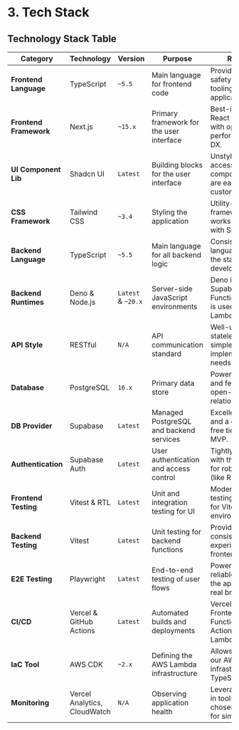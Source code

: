 # 3. Tech Stack

## Technology Stack Table

|Category|Technology|Version|Purpose|Rationale|
|---|---|---|---|---|
|**Frontend Language**|TypeScript|`~5.5`|Main language for frontend code|Provides type safety and better tooling for large applications.|
|**Frontend Framework**|Next.js|`~15.x`|Primary framework for the user interface|Best-in-class React framework with optimal performance and DX.|
|**UI Component Lib**|Shadcn UI|`Latest`|Building blocks for the user interface|Unstyled, accessible components that are easy to customize.|
|**CSS Framework**|Tailwind CSS|`~3.4`|Styling the application|Utility-first CSS framework that works seamlessly with Shadcn.|
|**Backend Language**|TypeScript|`~5.5`|Main language for all backend logic|Consistent language across the stack simplifies development.|
|**Backend Runtimes**|Deno & Node.js|`Latest` & `~20.x`|Server-side JavaScript environments|Deno is used by Supabase Edge Functions; Node.js is used by AWS Lambda.|
|**API Style**|RESTful|`N/A`|API communication standard|Well-understood, stateless, and simple to implement for our needs.|
|**Database**|PostgreSQL|`16.x`|Primary data store|Powerful, reliable, and feature-rich open-source relational database.|
|**DB Provider**|Supabase|`Latest`|Managed PostgreSQL and backend services|Excellent DX, auth, and a generous free tier for our MVP.|
|**Authentication**|Supabase Auth|`Latest`|User authentication and access control|Tightly integrated with the database for robust security (like RLS).|
|**Frontend Testing**|Vitest & RTL|`Latest`|Unit and integration testing for UI|Modern, fast testing framework for Vite/Next.js environments.|
|**Backend Testing**|Vitest|`Latest`|Unit testing for backend functions|Provides a consistent testing experience with the frontend.|
|**E2E Testing**|Playwright|`Latest`|End-to-end testing of user flows|Powerful and reliable for testing the application in a real browser.|
|**CI/CD**|Vercel & GitHub Actions|`Latest`|Automated builds and deployments|Vercel for Frontend/Supabase Functions; GitHub Actions for AWS Lambda.|
|**IaC Tool**|AWS CDK|`~2.x`|Defining the AWS Lambda infrastructure|Allows us to define our AWS infrastructure using TypeScript.|
|**Monitoring**|Vercel Analytics, CloudWatch|`N/A`|Observing application health|Leverage the built-in tools of our chosen platforms for simplicity.|